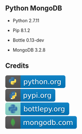 Python MongoDB
--------------

- Python 2.7.11

- Pip 8.1.2

- Bottle 0.13-dev

- MongoDB 3.2.8

Credits
-------
[![image](
Credits/python.org.svg)](https://python.org/)  
[![image](
Credits/pypi.org.svg)](https://pypi.org/)  
[![image](
Credits/bottlepy.org.svg)](https://bottlepy.org/)  
[![image](
Credits/mongodb.com.svg)](https://mongodb.com/)